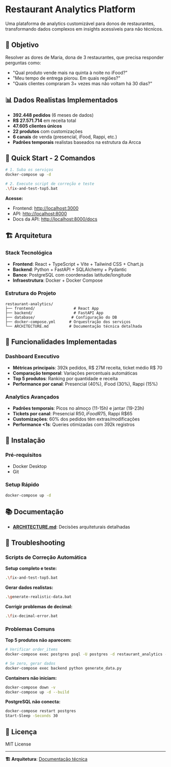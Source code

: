 # Restaurant Analytics Platform

Uma plataforma de analytics customizável para donos de restaurantes, transformando dados complexos em insights acessíveis para não técnicos.

## 🎯 Objetivo

Resolver as dores de Maria, dona de 3 restaurantes, que precisa responder perguntas como:

- "Qual produto vende mais na quinta à noite no iFood?"
- "Meu tempo de entrega piorou. Em quais regiões?"
- "Quais clientes compraram 3+ vezes mas não voltam há 30 dias?"

## 📊 Dados Realistas Implementados

- **392.448 pedidos** (6 meses de dados)
- **R$ 27.571.714** em receita total
- **47.605 clientes únicos**
- **22 produtos** com customizações
- **6 canais** de venda (presencial, iFood, Rappi, etc.)
- **Padrões temporais** realistas baseados na estrutura da Arcca

## 🚀 Quick Start - 2 Comandos

```bash
# 1. Suba os serviços
docker-compose up -d

# 2. Execute script de correção e teste
.\fix-and-test-top5.bat
```

**Acesse:**

- Frontend: <http://localhost:3000>
- API: <http://localhost:8000>
- Docs da API: <http://localhost:8000/docs>

## 🏗️ Arquitetura

### Stack Tecnológica

- **Frontend**: React + TypeScript + Vite + Tailwind CSS + Chart.js
- **Backend**: Python + FastAPI + SQLAlchemy + Pydantic
- **Banco**: PostgreSQL com coordenadas latitude/longitude
- **Infraestrutura**: Docker + Docker Compose

### Estrutura do Projeto

```text
restaurant-analytics/
├── frontend/                 # React App
├── backend/                  # FastAPI App
├── database/                # Configuração do DB
├── docker-compose.yml      # Orquestração dos serviços
└── ARCHITECTURE.md         # Documentação técnica detalhada
```

## 🎨 Funcionalidades Implementadas

### Dashboard Executivo

- **Métricas principais**: 392k pedidos, R$ 27M receita, ticket médio R$ 70
- **Comparação temporal**: Variações percentuais automáticas
- **Top 5 produtos**: Ranking por quantidade e receita
- **Performance por canal**: Presencial (40%), iFood (30%), Rappi (15%)

### Analytics Avançados

- **Padrões temporais**: Picos no almoço (11-15h) e jantar (19-23h)
- **Tickets por canal**: Presencial R$50, iFood R$75, Rappi R$65
- **Customizações**: 60% dos pedidos têm extras/modificações
- **Performance <1s**: Queries otimizadas com 392k registros

## 🔧 Instalação

### Pré-requisitos

- Docker Desktop
- Git

### Setup Rápido

```bash
docker-compose up -d
```

## 📚 Documentação

- **[ARCHITECTURE.md](./ARCHITECTURE.md)**: Decisões arquiteturais detalhadas

## 🐛 Troubleshooting

### Scripts de Correção Automática

**Setup completo e teste:**
```bash
.\fix-and-test-top5.bat
```

**Gerar dados realistas:**
```bash
.\generate-realistic-data.bat
```

**Corrigir problemas de decimal:**
```bash
.\fix-decimal-error.bat
```

### Problemas Comuns

**Top 5 produtos não aparecem:**
```bash
# Verificar order_items
docker-compose exec postgres psql -U postgres -d restaurant_analytics -c "SELECT COUNT(*) FROM order_items;"

# Se zero, gerar dados
docker-compose exec backend python generate_data.py
```

**Containers não iniciam:**
```bash
docker-compose down -v
docker-compose up -d --build
```

**PostgreSQL não conecta:**
```bash
docker-compose restart postgres
Start-Sleep -Seconds 30
```

## 📄 Licença

MIT License

---

**🏗️ Arquitetura**: [Documentação técnica](./ARCHITECTURE.md)